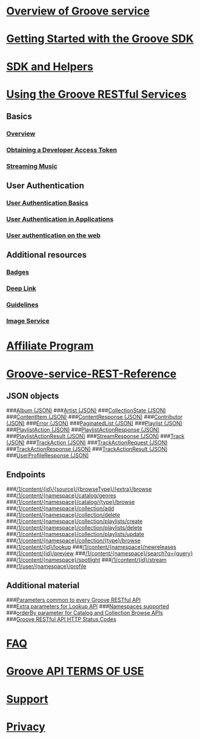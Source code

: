 # [Overview of Groove service](api-overview.md)
# [Getting Started with the Groove SDK](Getting-Started.md)  
# [SDK and Helpers](SDK-and-helpers/SdK-and-Helpers.md)
# [Using the Groove RESTful Services](Using-the-Groove-RESTful-Services/Using-the-Groove-RESTful-Services.md)
## Basics
### [Overview](Using-the-Groove-RESTful-Services/Using-the-Groove-RESTful-Services.md)
### [Obtaining a Developer Access Token](Using-the-Groove-RESTful-Services/Obtaining-a-Developer-Access-Token.md)
### [Streaming Music](Using-the-Groove-RESTful-Services/Streaming-Music.md)

## User Authentication
### [User Authentication Basics](Using-the-Groove-RESTful-Services/User-Authentication.md)
### [User Authentication in Applications](Using-the-Groove-RESTful-Services/User-Authentication-in-Applications.md)
### [User authentication on the web](Using-the-Groove-RESTful-Services/User-Authentication-on-the-web.md)


## Additional resources
### [Badges](Using-the-Groove-RESTful-Services/Badges.md)
### [Deep Link](Using-the-Groove-RESTful-Services/Deep-link.md)
### [Guidelines](Using-the-Groove-RESTful-Services/Guidelines.md)
### [Image Service](Using-the-Groove-RESTful-Services/Image-Service.md)

# [Affiliate Program](http://aka.ms/MicrosoftAffiliates)
# [Groove-service-REST-Reference](Groove-service-REST-Reference/Groove-Service-REST-Reference.md)
## JSON objects
###[Album (JSON)](Groove-service-REST-Reference/JSON-Album.md)
###[Artist (JSON)](Groove-service-REST-Reference/JSON-Artist.md)
###[CollectionState (JSON)](Groove-service-REST-Reference/JSON-CollectionState.md)
###[ContentItem (JSON)](Groove-service-REST-Reference/JSON-ContentItem.md)
###[ContentResponse (JSON)](Groove-service-REST-Reference/JSON-ContentResponse.md)
###[Contributor (JSON)](Groove-service-REST-Reference/JSON-Contributor.md)
###[Error (JSON)](Groove-service-REST-Reference/JSON-Error.md)
###[PaginatedList (JSON)](Groove-service-REST-Reference/JSON-PaginatedList.md)
###[Playlist (JSON)](Groove-service-REST-Reference/JSON-Playlist.md)
###[PlaylistAction (JSON)](Groove-service-REST-Reference/JSON-PlaylistAction.md)
###[PlaylistActionResponse (JSON)](Groove-service-REST-Reference/JSON-PlaylistActionResponse.md)
###[PlaylistActionResult (JSON)](Groove-service-REST-Reference/JSON-PlaylistActionResult.md)
###[StreamResponse (JSON)](Groove-service-REST-Reference/JSON-StreamResponse.md)
###[Track (JSON)](Groove-service-REST-Reference/JSON-Track.md)
###[TrackAction (JSON)](Groove-service-REST-Reference/JSON-TrackAction.md)
###[TrackActionRequest (JSON)](Groove-service-REST-Reference/JSON-TrackActionRequest.md)
###[TrackActionResponse (JSON)](Groove-service-REST-Reference/JSON-TrackActionResponse.md)
###[TrackActionResult (JSON)](Groove-service-REST-Reference/JSON-TrackActionResult.md)
###[UserProfileResponse (JSON)](Groove-service-REST-Reference/JSON-UserProfileResponse.md)

## Endpoints
###[/1/content/{id}/{source}/{browseType}/{extra}/browse](Groove-service-REST-Reference/uri-browse-sub-items.md)
###[/1/content/{namespace}/catalog/genres](Groove-service-REST-Reference/uri-get-genres.md) 
###[/1/content/{namespace}/catalog/{type}/browse](Groove-service-REST-Reference/uri-browse-catalog.md)
###[/1/content/{namespace}/collection/add](Groove-service-REST-Reference/uri-add-track-collection.md)
###[/1/content/{namespace}/collection/delete](Groove-service-REST-Reference/uri-delete-track-collection.md)
###[/1/content/{namespace}/collection/playlists/create](Groove-service-REST-Reference/uri-create-playlist.md)
###[/1/content/{namespace}/collection/playlists/delete](Groove-service-REST-Reference/uri-delete-playlist.md.md)
###[/1/content/{namespace}/collection/playlists/update](Groove-service-REST-Reference/uri-update-playlist.md)
###[/1/content/{namespace}/collection/{type}/browse](Groove-service-REST-Reference/uri-browse-user-collection-playlist.md)
###[/1/content/{id}/lookup](Groove-service-REST-Reference/uri-content-lookup.md)
###[/1/content/{namespace}/newreleases](Groove-service-REST-Reference/uri-get-new-releases.md)
###[/1/content/{id}/preview](Groove-service-REST-Reference/uri-get-preview.md)
###[/1/content/{namespace}/search?q={query}](Groove-service-REST-Reference/uri-search-content.md)
###[/1/content/{namespace}/spotlight](Groove-service-REST-Reference/uri-get-spotlight.md)
###[/1/content/{id}/stream](Groove-service-REST-Reference/uri-get-stream.md)
###[/1/user/{namespace}/profile](Groove-service-REST-Reference/uri-access-user-profile.md)


## Additional material
###[Parameters common to every Groove RESTful API](Groove-service-REST-Reference/Common-Parameters.md)  
###[Extra parameters for Lookup API](Groove-service-REST-Reference/Extras.md) 
###[Namespaces supported](Groove-service-REST-Reference/Namespace.md)  
###[orderBy parameter for Catalog and Collection Browse APIs](Groove-service-REST-Reference/OrderBy.md)  
###[Groove RESTful API HTTP Status Codes](Groove-service-REST-Reference/HTTP-Status-Codes.md)   

# [FAQ](faq.md)
# [Groove API TERMS OF USE](Groove-API-Terms-of-Use.md)
# [Support](Support.md)
# [Privacy](Privacy.md)

